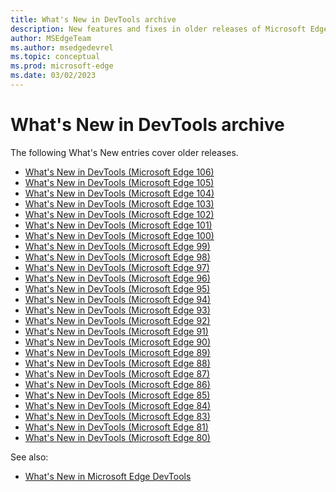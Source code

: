 ```yaml
---
title: What's New in DevTools archive
description: New features and fixes in older releases of Microsoft Edge DevTools.
author: MSEdgeTeam
ms.author: msedgedevrel
ms.topic: conceptual
ms.prod: microsoft-edge
ms.date: 03/02/2023
---
```

# What's New in DevTools archive

The following What's New entries cover older releases.

<!-- maintenance notes: adjust placement and indent in toc.yml too -->

* [What's New in DevTools (Microsoft Edge 106)](2022/09/devtools-106.md)
* [What's New in DevTools (Microsoft Edge 105)](2022/09/devtools-105.md)
* [What's New in DevTools (Microsoft Edge 104)](2022/08/devtools-104.md)
* [What's New in DevTools (Microsoft Edge 103)](2022/06/devtools-103.md)
* [What's New in DevTools (Microsoft Edge 102)](2022/05/devtools-102.md)
* [What's New in DevTools (Microsoft Edge 101)](2022/04/devtools-101.md)
* [What's New in DevTools (Microsoft Edge 100)](2022/03/devtools-100.md)
* [What's New in DevTools (Microsoft Edge 99)](2022/03/devtools.md)
* [What's New in DevTools (Microsoft Edge 98)](2022/02/devtools.md)
* [What's New in DevTools (Microsoft Edge 97)](2022/01/devtools.md)
* [What's New in DevTools (Microsoft Edge 96)](2021/11/devtools.md)
* [What's New in DevTools (Microsoft Edge 95)](2021/10/devtools.md)
* [What's New in DevTools (Microsoft Edge 94)](2021/09/devtools.md)
* [What's New in DevTools (Microsoft Edge 93)](2021/07/devtools.md)
* [What's New in DevTools (Microsoft Edge 92)](2021/05/devtools.md)
* [What's New in DevTools (Microsoft Edge 91)](2021/04/devtools.md)
* [What's New in DevTools (Microsoft Edge 90)](2021/02/devtools.md)
* [What's New in DevTools (Microsoft Edge 89)](2021/01/devtools.md)
* [What's New in DevTools (Microsoft Edge 88)](2020/11/devtools.md)
* [What's New in DevTools (Microsoft Edge 87)](2020/10/devtools.md)
* [What's New in DevTools (Microsoft Edge 86)](2020/08/devtools.md)
* [What's New in DevTools (Microsoft Edge 85)](2020/06/devtools.md)
* [What's New in DevTools (Microsoft Edge 84)](2020/05/devtools.md)
* [What's New in DevTools (Microsoft Edge 83)](2020/03/devtools.md)
* [What's New in DevTools (Microsoft Edge 81)](2020/01/devtools.md)
* [What's New in DevTools (Microsoft Edge 80)](2019/12/devtools.md)

See also:
* [What's New in Microsoft Edge DevTools](whats-new.md)
